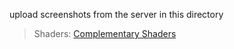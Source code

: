 upload screenshots from the server in this directory
> Shaders: [Complementary Shaders](https://www.curseforge.com/minecraft/customization/complementary-shaders/files)
